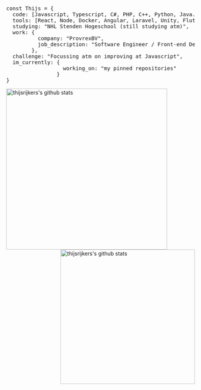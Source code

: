 <pre>const Thijs = {
  code: [Javascript, Typescript, C#, PHP, C++, Python, Java. Dart, CSS],
  tools: [React, Node, Docker, Angular, Laravel, Unity, Flutter],
  studying: "NHL Stenden Hogeschool (still studying atm)",
  work: {
          company: "ProvrexBV",
          job_description: "Software Engineer / Front-end Developer"
        },
  challenge: "Focussing atm on improving at Javascript",
  im_currently: {
                  working_on: "my pinned repositories"
                }
}</pre>

<img align="left" width="430" height="auto" alt="thijsrijkers's github stats" src="https://github-readme-stats.vercel.app/api?username=thijsrijkers&amp;show_icons=true&amp;theme=algolia&amp;count_private=true&amp;include_all_commits=true" data-canonical-src="https://github-readme-stats.vercel.app/api?username=thijsrijkers&amp;show_icons=true&amp;theme=algolia&amp;count_private=true&amp;include_all_commits=true">

<img align="right" width="359" height="auto" alt="thijsrijkers's github stats" src="https://github-readme-stats.vercel.app/api/top-langs/?username=thijsrijkers&exclude_repo=2D-Souls&layout=compact&amp;show_icons=true&amp;theme=algolia" data-canonical-src="https://github-readme-stats.vercel.app/api?username=thijsrijkers&amp;show_icons=true&amp;theme=algolia&amp;count_private=true&amp;include_all_commits=true">


